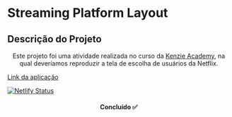# Streaming Platform Layout

## Descrição do Projeto

<p align="center">
Este projeto foi uma atividade realizada no curso da <a href="https://kenzie.com.br/">Kenzie Academy</a>, na qual deveríamos reproduzir a tela de escolha de usuários da Netflix.
</p>

<a href="https://streaming-platform-layout.netlify.app/">Link da aplicação</a>

[![Netlify Status](https://api.netlify.com/api/v1/badges/4a399f8b-fde2-4e5b-96bf-8ace35872f21/deploy-status)](https://app.netlify.com/sites/streaming-platform-layout/deploys)

<h4 align="center"> 
	Concluído ✅ 
  </h4>
